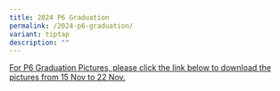 ```yaml
---
title: 2024 P6 Graduation
permalink: /2024-p6-graduation/
variant: tiptap
description: ""
---
```

<p><a href="https://drive.google.com/drive/folders/1ak8IZVlakcWMpH3zcuV2zrzErogaqR3y?usp=sharing" rel="noopener nofollow" target="_blank">For P6 Graduation Pictures, please click the link below to download the pictures from 15 Nov to 22 Nov.</a>
</p>